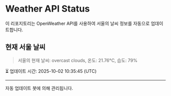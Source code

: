 
# Weather API Status

이 리포지토리는 OpenWeather API를 사용하여 서울의 날씨 정보를 자동으로 업데이트합니다.

## 현재 서울 날씨
> 서울의 현재 날씨: overcast clouds, 온도: 21.76°C, 습도: 79%

⏳ 업데이트 시간: 2025-10-02 10:35:45 (UTC)

---
자동 업데이트 봇에 의해 관리됩니다.
